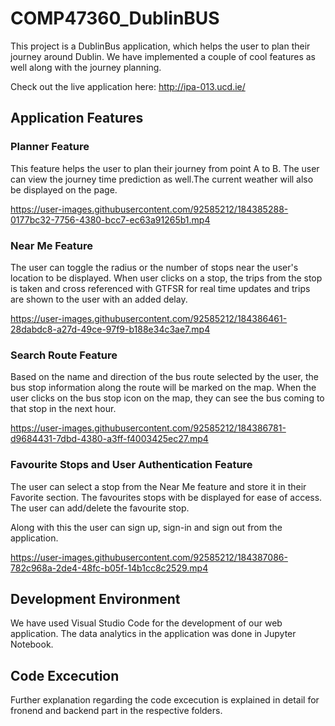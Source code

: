 # COMP47360_DublinBUS

This project is a DublinBus application, which helps the user to plan their journey around Dublin. We have implemented a couple of cool features as well along with the journey planning.

Check out the live application here: http://ipa-013.ucd.ie/

## Application Features

### Planner Feature

This feature helps the user to plan their journey from point A to B. The user can view the journey time prediction as well.The current weather will also be displayed on the page.

https://user-images.githubusercontent.com/92585212/184385288-0177bc32-7756-4380-bcc7-ec63a91265b1.mp4

### Near Me Feature

The user can toggle the radius or the number of stops near the user's location to be displayed. When user clicks on a stop, the trips from the stop is taken and cross referenced with GTFSR for real time updates and trips are shown to the user with an added delay.

https://user-images.githubusercontent.com/92585212/184386461-28dabdc8-a27d-49ce-97f9-b188e34c3ae7.mp4

### Search Route Feature

Based on the name and direction of the bus route selected by the user, the bus stop information along the route will be marked on the map. When the user clicks on the bus stop icon on the map, they can see the bus coming to that stop in the next hour.

https://user-images.githubusercontent.com/92585212/184386781-d9684431-7dbd-4380-a3ff-f4003425ec27.mp4

### Favourite Stops and User Authentication Feature

The user can select a stop from the Near Me feature and store it in their Favorite section. The favourites stops with be displayed for ease of access. The user can add/delete the favourite stop.

Along with this the user can sign up, sign-in and sign out from the application.

https://user-images.githubusercontent.com/92585212/184387086-782c968a-2de4-48fc-b05f-14b1cc8c2529.mp4


## Development Environment

We have used Visual Studio Code for the development of our web application. The data analytics in the application was done in Jupyter Notebook.

## Code Excecution

Further explanation regarding the code excecution is explained in detail for fronend and backend part in the respective folders.
